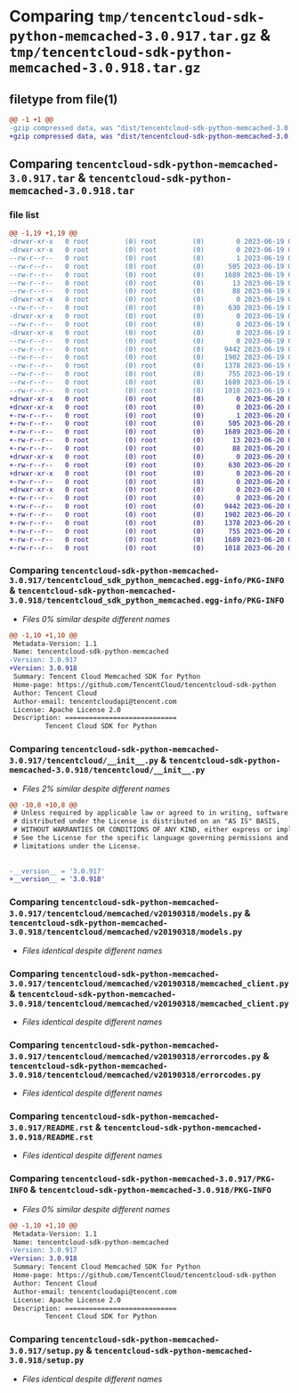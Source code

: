 # Comparing `tmp/tencentcloud-sdk-python-memcached-3.0.917.tar.gz` & `tmp/tencentcloud-sdk-python-memcached-3.0.918.tar.gz`

## filetype from file(1)

```diff
@@ -1 +1 @@
-gzip compressed data, was "dist/tencentcloud-sdk-python-memcached-3.0.917.tar", last modified: Mon Jun 19 00:29:01 2023, max compression
+gzip compressed data, was "dist/tencentcloud-sdk-python-memcached-3.0.918.tar", last modified: Tue Jun 20 02:44:05 2023, max compression
```

## Comparing `tencentcloud-sdk-python-memcached-3.0.917.tar` & `tencentcloud-sdk-python-memcached-3.0.918.tar`

### file list

```diff
@@ -1,19 +1,19 @@
-drwxr-xr-x   0 root         (0) root         (0)        0 2023-06-19 00:29:01.000000 tencentcloud-sdk-python-memcached-3.0.917/
-drwxr-xr-x   0 root         (0) root         (0)        0 2023-06-19 00:29:01.000000 tencentcloud-sdk-python-memcached-3.0.917/tencentcloud_sdk_python_memcached.egg-info/
--rw-r--r--   0 root         (0) root         (0)        1 2023-06-19 00:29:01.000000 tencentcloud-sdk-python-memcached-3.0.917/tencentcloud_sdk_python_memcached.egg-info/dependency_links.txt
--rw-r--r--   0 root         (0) root         (0)      505 2023-06-19 00:29:01.000000 tencentcloud-sdk-python-memcached-3.0.917/tencentcloud_sdk_python_memcached.egg-info/SOURCES.txt
--rw-r--r--   0 root         (0) root         (0)     1689 2023-06-19 00:29:01.000000 tencentcloud-sdk-python-memcached-3.0.917/tencentcloud_sdk_python_memcached.egg-info/PKG-INFO
--rw-r--r--   0 root         (0) root         (0)       13 2023-06-19 00:29:01.000000 tencentcloud-sdk-python-memcached-3.0.917/tencentcloud_sdk_python_memcached.egg-info/top_level.txt
--rw-r--r--   0 root         (0) root         (0)       88 2023-06-19 00:29:01.000000 tencentcloud-sdk-python-memcached-3.0.917/setup.cfg
-drwxr-xr-x   0 root         (0) root         (0)        0 2023-06-19 00:29:01.000000 tencentcloud-sdk-python-memcached-3.0.917/tencentcloud/
--rw-r--r--   0 root         (0) root         (0)      630 2023-06-19 00:29:01.000000 tencentcloud-sdk-python-memcached-3.0.917/tencentcloud/__init__.py
-drwxr-xr-x   0 root         (0) root         (0)        0 2023-06-19 00:29:01.000000 tencentcloud-sdk-python-memcached-3.0.917/tencentcloud/memcached/
--rw-r--r--   0 root         (0) root         (0)        0 2023-06-19 00:29:01.000000 tencentcloud-sdk-python-memcached-3.0.917/tencentcloud/memcached/__init__.py
-drwxr-xr-x   0 root         (0) root         (0)        0 2023-06-19 00:29:01.000000 tencentcloud-sdk-python-memcached-3.0.917/tencentcloud/memcached/v20190318/
--rw-r--r--   0 root         (0) root         (0)        0 2023-06-19 00:29:01.000000 tencentcloud-sdk-python-memcached-3.0.917/tencentcloud/memcached/v20190318/__init__.py
--rw-r--r--   0 root         (0) root         (0)     9442 2023-06-19 00:29:01.000000 tencentcloud-sdk-python-memcached-3.0.917/tencentcloud/memcached/v20190318/models.py
--rw-r--r--   0 root         (0) root         (0)     1902 2023-06-19 00:29:01.000000 tencentcloud-sdk-python-memcached-3.0.917/tencentcloud/memcached/v20190318/memcached_client.py
--rw-r--r--   0 root         (0) root         (0)     1378 2023-06-19 00:29:01.000000 tencentcloud-sdk-python-memcached-3.0.917/tencentcloud/memcached/v20190318/errorcodes.py
--rw-r--r--   0 root         (0) root         (0)      755 2023-06-19 00:29:01.000000 tencentcloud-sdk-python-memcached-3.0.917/README.rst
--rw-r--r--   0 root         (0) root         (0)     1689 2023-06-19 00:29:01.000000 tencentcloud-sdk-python-memcached-3.0.917/PKG-INFO
--rw-r--r--   0 root         (0) root         (0)     1018 2023-06-19 00:29:01.000000 tencentcloud-sdk-python-memcached-3.0.917/setup.py
+drwxr-xr-x   0 root         (0) root         (0)        0 2023-06-20 02:44:05.000000 tencentcloud-sdk-python-memcached-3.0.918/
+drwxr-xr-x   0 root         (0) root         (0)        0 2023-06-20 02:44:05.000000 tencentcloud-sdk-python-memcached-3.0.918/tencentcloud_sdk_python_memcached.egg-info/
+-rw-r--r--   0 root         (0) root         (0)        1 2023-06-20 02:44:05.000000 tencentcloud-sdk-python-memcached-3.0.918/tencentcloud_sdk_python_memcached.egg-info/dependency_links.txt
+-rw-r--r--   0 root         (0) root         (0)      505 2023-06-20 02:44:05.000000 tencentcloud-sdk-python-memcached-3.0.918/tencentcloud_sdk_python_memcached.egg-info/SOURCES.txt
+-rw-r--r--   0 root         (0) root         (0)     1689 2023-06-20 02:44:05.000000 tencentcloud-sdk-python-memcached-3.0.918/tencentcloud_sdk_python_memcached.egg-info/PKG-INFO
+-rw-r--r--   0 root         (0) root         (0)       13 2023-06-20 02:44:05.000000 tencentcloud-sdk-python-memcached-3.0.918/tencentcloud_sdk_python_memcached.egg-info/top_level.txt
+-rw-r--r--   0 root         (0) root         (0)       88 2023-06-20 02:44:05.000000 tencentcloud-sdk-python-memcached-3.0.918/setup.cfg
+drwxr-xr-x   0 root         (0) root         (0)        0 2023-06-20 02:44:05.000000 tencentcloud-sdk-python-memcached-3.0.918/tencentcloud/
+-rw-r--r--   0 root         (0) root         (0)      630 2023-06-20 02:44:05.000000 tencentcloud-sdk-python-memcached-3.0.918/tencentcloud/__init__.py
+drwxr-xr-x   0 root         (0) root         (0)        0 2023-06-20 02:44:05.000000 tencentcloud-sdk-python-memcached-3.0.918/tencentcloud/memcached/
+-rw-r--r--   0 root         (0) root         (0)        0 2023-06-20 02:44:05.000000 tencentcloud-sdk-python-memcached-3.0.918/tencentcloud/memcached/__init__.py
+drwxr-xr-x   0 root         (0) root         (0)        0 2023-06-20 02:44:05.000000 tencentcloud-sdk-python-memcached-3.0.918/tencentcloud/memcached/v20190318/
+-rw-r--r--   0 root         (0) root         (0)        0 2023-06-20 02:44:05.000000 tencentcloud-sdk-python-memcached-3.0.918/tencentcloud/memcached/v20190318/__init__.py
+-rw-r--r--   0 root         (0) root         (0)     9442 2023-06-20 02:44:05.000000 tencentcloud-sdk-python-memcached-3.0.918/tencentcloud/memcached/v20190318/models.py
+-rw-r--r--   0 root         (0) root         (0)     1902 2023-06-20 02:44:05.000000 tencentcloud-sdk-python-memcached-3.0.918/tencentcloud/memcached/v20190318/memcached_client.py
+-rw-r--r--   0 root         (0) root         (0)     1378 2023-06-20 02:44:05.000000 tencentcloud-sdk-python-memcached-3.0.918/tencentcloud/memcached/v20190318/errorcodes.py
+-rw-r--r--   0 root         (0) root         (0)      755 2023-06-20 02:44:05.000000 tencentcloud-sdk-python-memcached-3.0.918/README.rst
+-rw-r--r--   0 root         (0) root         (0)     1689 2023-06-20 02:44:05.000000 tencentcloud-sdk-python-memcached-3.0.918/PKG-INFO
+-rw-r--r--   0 root         (0) root         (0)     1018 2023-06-20 02:44:05.000000 tencentcloud-sdk-python-memcached-3.0.918/setup.py
```

### Comparing `tencentcloud-sdk-python-memcached-3.0.917/tencentcloud_sdk_python_memcached.egg-info/PKG-INFO` & `tencentcloud-sdk-python-memcached-3.0.918/tencentcloud_sdk_python_memcached.egg-info/PKG-INFO`

 * *Files 0% similar despite different names*

```diff
@@ -1,10 +1,10 @@
 Metadata-Version: 1.1
 Name: tencentcloud-sdk-python-memcached
-Version: 3.0.917
+Version: 3.0.918
 Summary: Tencent Cloud Memcached SDK for Python
 Home-page: https://github.com/TencentCloud/tencentcloud-sdk-python
 Author: Tencent Cloud
 Author-email: tencentcloudapi@tencent.com
 License: Apache License 2.0
 Description: ============================
         Tencent Cloud SDK for Python
```

### Comparing `tencentcloud-sdk-python-memcached-3.0.917/tencentcloud/__init__.py` & `tencentcloud-sdk-python-memcached-3.0.918/tencentcloud/__init__.py`

 * *Files 2% similar despite different names*

```diff
@@ -10,8 +10,8 @@
 # Unless required by applicable law or agreed to in writing, software
 # distributed under the License is distributed on an "AS IS" BASIS,
 # WITHOUT WARRANTIES OR CONDITIONS OF ANY KIND, either express or implied.
 # See the License for the specific language governing permissions and
 # limitations under the License.
 
 
-__version__ = '3.0.917'
+__version__ = '3.0.918'
```

### Comparing `tencentcloud-sdk-python-memcached-3.0.917/tencentcloud/memcached/v20190318/models.py` & `tencentcloud-sdk-python-memcached-3.0.918/tencentcloud/memcached/v20190318/models.py`

 * *Files identical despite different names*

### Comparing `tencentcloud-sdk-python-memcached-3.0.917/tencentcloud/memcached/v20190318/memcached_client.py` & `tencentcloud-sdk-python-memcached-3.0.918/tencentcloud/memcached/v20190318/memcached_client.py`

 * *Files identical despite different names*

### Comparing `tencentcloud-sdk-python-memcached-3.0.917/tencentcloud/memcached/v20190318/errorcodes.py` & `tencentcloud-sdk-python-memcached-3.0.918/tencentcloud/memcached/v20190318/errorcodes.py`

 * *Files identical despite different names*

### Comparing `tencentcloud-sdk-python-memcached-3.0.917/README.rst` & `tencentcloud-sdk-python-memcached-3.0.918/README.rst`

 * *Files identical despite different names*

### Comparing `tencentcloud-sdk-python-memcached-3.0.917/PKG-INFO` & `tencentcloud-sdk-python-memcached-3.0.918/PKG-INFO`

 * *Files 0% similar despite different names*

```diff
@@ -1,10 +1,10 @@
 Metadata-Version: 1.1
 Name: tencentcloud-sdk-python-memcached
-Version: 3.0.917
+Version: 3.0.918
 Summary: Tencent Cloud Memcached SDK for Python
 Home-page: https://github.com/TencentCloud/tencentcloud-sdk-python
 Author: Tencent Cloud
 Author-email: tencentcloudapi@tencent.com
 License: Apache License 2.0
 Description: ============================
         Tencent Cloud SDK for Python
```

### Comparing `tencentcloud-sdk-python-memcached-3.0.917/setup.py` & `tencentcloud-sdk-python-memcached-3.0.918/setup.py`

 * *Files identical despite different names*

